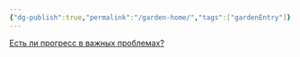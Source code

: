 ```yaml
---
{"dg-publish":true,"permalink":"/garden-home/","tags":["gardenEntry"]}
---
```


[Есть ли прогресс в важных проблемах?](https://helpau-dg.vercel.app//is-there-any-progress/)